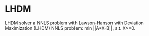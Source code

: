 # LHDM 

LHDM solver a NNLS problem with Lawson-Hanson with Deviation Maximization (LHDM) 
NNLS problem: min ||A*X-B||, s.t. X>=0. 
